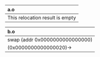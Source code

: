 | a.o                             |
| :----                           |
| This relocation result is empty |

| b.o                            |
| :----                          |
| swap (addr 0x0000000000000000) |
| (0x0000000000000020)->         |

